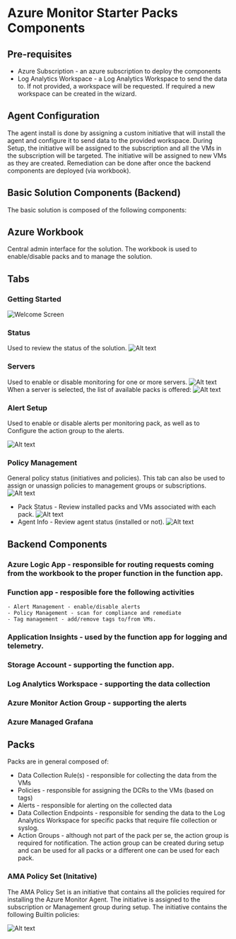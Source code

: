 # Azure Monitor Starter Packs Components

## Pre-requisites

- Azure Subscription - an azure subscription to deploy the components
- Log Analytics Workspace - a Log Analytics Workspace to send the data to. If not provided, a workspace will be requested. If required a new workspace can be created in the wizard.

## Agent Configuration

The agent install is done by assigning a custom initiative that will install the agent and configure it to send data to the provided workspace. During Setup, the initiative will be assigned to the subscription and all the VMs in the subscription will be targeted. The initiative will be assigned to new VMs as they are created. Remediation can be done after once the backend components are deployed (via workbook).

## Basic Solution Components (Backend)

The basic solution is composed of the following components:

## Azure Workbook

Central admin interface for the solution. The workbook is used to enable/disable packs and to manage the solution.
  
## Tabs

### Getting Started
  
![Welcome Screen](image-9.png)

### Status
  Used to review the status of the solution.
![Alt text](image-10.png)

### Servers 
  Used to enable or disable monitoring for one or more servers.
![Alt text](image-11.png)
When a server is selected, the list of available packs is offered:
![Alt text](image-12.png)

### Alert Setup
  Used to enable or disable alerts per monitoring pack, as well as to Configure the action group to the alerts.

![Alt text](image-13.png)
### Policy Management
  General policy status (initiatives and policies). This tab can also be used to assign or unassign policies to management groups or subscriptions.
![Alt text](image-14.png)
- Pack Status - Review installed packs and VMs associated with each pack.
![Alt text](image-15.png)
- Agent Info - Review agent status (installed or not).
![Alt text](image-16.png)

## Backend Components

### Azure Logic App - responsible for routing requests coming from the workbook to the proper function in the function app.
### Function app - resposible fore the following activities
    - Alert Management - enable/disable alerts
    - Policy Management - scan for compliance and remediate
    - Tag management - add/remove tags to/from VMs.
### Application Insights - used by the function app for logging and telemetry.
### Storage Account - supporting the function app.
### Log Analytics Workspace - supporting the data collection
### Azure Monitor Action Group - supporting the alerts
### Azure Managed Grafana

## Packs

Packs are in general composed of:

- Data Collection Rule(s) - responsible for collecting the data from the VMs
- Policies - responsible for assigning the DCRs to the VMs (based on tags)
- Alerts - responsible for alerting on the collected data
- Data Collection Endpoints - responsible for sending the data to the Log Analytics Workspace for specific packs that require file collection or syslog.
- Action Groups - although not part of the pack per se, the action group is required for notification. The action group can be created during setup and can be used for all packs or a different one can be used for each pack.


### AMA Policy Set (Initative)

The AMA Policy Set is an initiative that contains all the policies required for installing the Azure Monitor Agent. The initiative is assigned to the subscription or Management group during setup. The initiative contains the following Builtin policies:

![Alt text](image-17.png)
